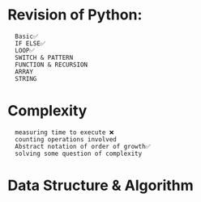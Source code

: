 # Revision of Python:
      Basic✅
      IF ELSE✅
      LOOP✅
      SWITCH & PATTERN
      FUNCTION & RECURSION
      ARRAY
      STRING


# Complexity
      measuring time to execute ❌
      counting operations involved
      Abstract notation of order of growth✅
      solving some question of complexity


# Data Structure & Algorithm
